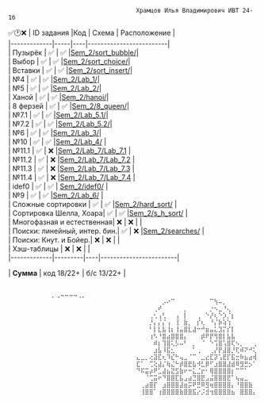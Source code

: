                                         Храмцов Илья Владимирович ИВТ 24-1б
  ✅🕐❌ 
  | ID задания |Код | Схема | Расположение |                                                  
  |-------------|-----|----|-------------------------|  
  | Пузырёк |	 	 	 ✅ | ✅ |[Sem_2/sort_bubble/](https://github.com/hivaily/Labs_PSTU_2024/tree/main/Sem_2/sort_bubble)|   
  | Выбор |  	 	 	 ✅ | ✅ |[Sem_2/sort_choice/](https://github.com/hivaily/Labs_PSTU_2024/tree/main/Sem_2/sort_choice)|  
  | Вставки |	 	 	 ✅ | ✅ |[Sem_2/sort_insert/](https://github.com/hivaily/Labs_PSTU_2024/tree/main/Sem_2/sort_insert)|  
  | №4 |  	 	  	 ✅ | ✅ |[Sem_2/Lab_1/](https://github.com/hivaily/Labs_PSTU_2024/tree/main/Sem_2/Lab_1)|  
  | №5 |  	 	  	 ✅ | ✅ |[Sem_2/Lab_2/](https://github.com/hivaily/Labs_PSTU_2024/tree/main/Sem_2/Lab_2)|  
  | Ханой |  	 	 	 ✅ | ✅ |[Sem_2/hanoi/](https://github.com/hivaily/Labs_PSTU_2024/tree/main/Sem_2/hanoi)|            
  | 8 ферзей | 	 	 ✅ | ✅ |[Sem_2/8_queen/](https://github.com/hivaily/Labs_PSTU_2024/tree/main/Sem_2/8_queen)|  		  
  | №7.1 | 	 	 	   ✅ | ✅ |[Sem_2/Lab_5.1/](https://github.com/hivaily/Labs_PSTU_2024/tree/main/Sem_2/Lab_5.1)|  
  | №7.2 | 		 	   ✅ | ✅ |[Sem_2/Lab_5.2/](https://github.com/hivaily/Labs_PSTU_2024/tree/main/Sem_2/Lab_5.2)|  
  | №6 |  	  	 	 ✅ | ✅ |[Sem_2/Lab_3/](https://github.com/hivaily/Labs_PSTU_2024/tree/main/Sem_2/Lab_3)|  
  | №10 | 		 	   ✅ | ✅ |[Sem_2/Lab_4/](https://github.com/hivaily/Labs_PSTU_2024/tree/main/Sem_2/Lab_4) |  
  | №11.1 |		 	   ✅ | ❌ |[Sem_2/Lab_7/Lab_7.1](https://github.com/hivaily/Labs_PSTU_2024/tree/main/Sem_2/Lab_7/Lab_7.1)               |  
  | №11.2 |		 	   ✅ | ❌ |[Sem_2/Lab_7/Lab_7.2](https://github.com/hivaily/Labs_PSTU_2024/tree/main/Sem_2/Lab_7/Lab_7.2)            |  
  | №11.3 |		 	   ✅ | ❌ |[Sem_2/Lab_7/Lab_7.3](https://github.com/hivaily/Labs_PSTU_2024/tree/main/Sem_2/Lab_7/Lab_7.3)               |  
  | №11.4 | 		 	 ✅ | ❌ |[Sem_2/Lab_7/Lab_7.4](https://github.com/hivaily/Labs_PSTU_2024/tree/main/Sem_2/Lab_7/Lab_7.4)                   |  
  | idef0 | 	 	 	           ✅ |  ✅ | [Sem_2/idef0/](https://github.com/hivaily/Labs_PSTU_2024/tree/main/Sem_2/idef0)   |  
  | №9 | 		 	 ✅ | ✅ |[Sem_2/Lab_6/](https://github.com/hivaily/Labs_PSTU_2024/tree/main/Sem_2/Lab_6)                   |  
  | Сложные сортировки |   	 ✅ | ✅ |[Sem_2/hard_sort/](https://github.com/hivaily/Labs_PSTU_2024/tree/main/Sem_2/hard_sort)                      |  
  | Сортировка Шелла, Хоара|  	 ✅ | ✅ |[Sem_2/s_h_sort/](https://github.com/hivaily/Labs_PSTU_2024/tree/main/Sem_2/s_h_sort)                      |  
  | Многофазная и естественная|  	 ❌ | ❌ |                   |  
  | Поиски: линейный, интер. бин.| ✅ | ❌ |[Sem_2/searches/](https://github.com/hivaily/Labs_PSTU_2024/tree/main/Sem_2/searches)                      |  
  | Поиски: Кнут. и Бойер.|  	 ❌ | ❌ |                   |  
  | Хэш-таблицы |  		 ❌ | ❌ |                   |  
  |-------------|---------|----|------------------------|

  | **Сумма** | код 18/22+ | б/с 13/22+ |  

                  
                                          ⠀⠀⠀⠀⠀⠀⠀⠀⠀⠀⡀⢀⠤⠤⠤⠤⢀⡀⠀⠀⠀⠀⠀⠀⠀⠀⠀⠀
                                        ⠀⠀⠀⠀⠀⠀⡠⠔⠉⠀⠀⠀⠀⠀⠀⠀⠀⠉⢳⠤⡀⠀⠀⠀⠀⠀⠀⠀
                                        ⠀⠀⠀⠀⢀⠞⠀⠀⠀⠀⠀⡀⠀⠀⠀⠀⠀⡐⠢⣀⠘⢄⠀⠀⠀⠀⠀⠀
                                        ⠀⠀⠀⢀⢂⢠⢃⠀⠀⢠⠀⡇⠀⠀⢀⠀⠑⡜⢆⠑⡱⡈⡆⠀⠀⠀⠀⠀
                                        ⠀⠀⠀⡘⡄⡌⡌⢠⠀⢸⠀⣷⡀⠀⡎⢆⠀⠘⡌⡷⢵⢱⠀⠀⠀⠀⠀⠀
                                        ⠀⠀⠀⠃⡇⣇⣧⢸⡆⢸⣤⣿⣇⣼⠒⠚⣶⣤⣅⣹⡍⡎⡇⠀⠀⠀⠀⠀
                                        ⠀⠀⠀⢰⠣⠘⣿⣴⣿⣿⣿⡄⠀⠀⠀⡾⠟⡟⢻⣿⡇⣧⣧⠀⠀⠀⠀⠀
                                        ⠀⠀⠀⠀⠾⡆⢹⣿⢅⡣⠤⠃⠀⡀⠀⠈⠀⠑⢩⣿⢡⣿⢏⠢⡀⠀⠀⢀
                                        ⠀⠀⠀⠀⣰⣧⠸⣯⣂⠀⠀⠀⠀⠁⢀⠀⠀⢀⡜⡟⣼⣿⡘⢏⠾⠝⠚⢅
                                        ⣄⣀⡀⢔⣽⣏⢆⠹⣎⠓⢤⣀⠈⠉⠀⣀⣔⣏⡽⢡⣟⡏⣯⣒⠷⣦⣴⢾
                                        ⣏⠁⠀⢉⢕⣼⡌⢷⣌⠓⡾⣿⣟⣧⠺⣃⡿⠋⣰⣿⣿⣼⣾⠿⣻⣛⡢⠁
                                        ⠙⠯⣭⡴⠟⣁⣼⣦⣝⣫⣷⠖⠒⣅⣈⡖⠂⢿⣿⣿⣿⣿⡆⠉⠉⠁⠀⠀
                                        ⠀⠀⠈⢉⣭⠖⠙⣿⣿⣏⣧⣠⣴⣙⣿⣟⣠⣬⣿⣿⣿⣟⠁⢦⣤⣀⠀⠀
                                        ⠀⢀⣴⣿⡏⠀⣰⣿⣿⣿⣼⣶⡭⠟⣛⠿⣻⢶⣿⣿⣿⣿⡄⠘⣿⣿⣷⠀
                                        ⠀⢸⣿⣿⠁⢰⣿⣿⣿⣿⣷⣿⣿⣯⡔⡨⣺⢲⣿⣿⣿⣿⣦⠀⣿⣿⣿⡄
